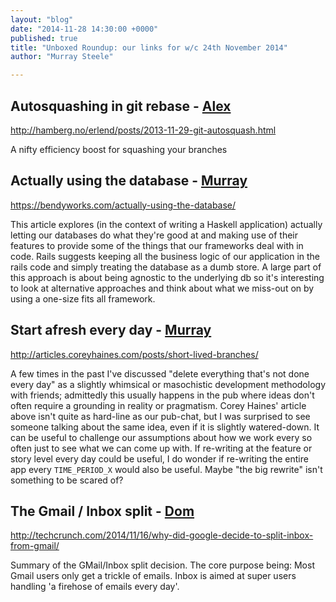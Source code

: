 ```yaml
---
layout: "blog"
date: "2014-11-28 14:30:00 +0000"
published: true
title: "Unboxed Roundup: our links for w/c 24th November 2014"
author: "Murray Steele"

---
```


## Autosquashing in git rebase - [Alex](http://www.unboxedconsulting.com/people/alex-bobin)

http://hamberg.no/erlend/posts/2013-11-29-git-autosquash.html

A nifty efficiency boost for squashing your branches

## Actually using the database - [Murray](http://www.unboxedconsulting.com/people/murray-steele)

https://bendyworks.com/actually-using-the-database/

This article explores (in the context of writing a Haskell application) actually letting our databases do what they're good at and making use of their features to provide some of the things that our frameworks deal with in code.  Rails suggests keeping all the business logic of our application in the rails code and simply treating the database as a dumb store.  A large part of this approach is about being agnostic to the underlying db so it's interesting to look at alternative approaches and think about what we miss-out on by using a one-size fits all framework.

## Start afresh every day - [Murray](http://www.unboxedconsulting.com/people/murray-steele)

http://articles.coreyhaines.com/posts/short-lived-branches/

A few times in the past I've discussed "delete everything that's not done every day" as a slightly whimsical or masochistic development methodology with friends; admittedly this usually happens in the pub where ideas don't often require a grounding in reality or pragmatism.  Corey Haines' article above isn't quite as hard-line as our pub-chat, but I was surprised to see someone talking about the same idea, even if it is slightly watered-down.  It can be useful to challenge our assumptions about how we work every so often just to see what we can come up with.  If re-writing at the feature or story level every day could be useful, I do wonder if re-writing the entire app every `TIME_PERIOD_X` would also be useful.  Maybe "the big rewrite" isn't something to be scared of?

## The Gmail / Inbox split - [Dom](http://www.unboxedconsulting.com/people/dominic-mason)

http://techcrunch.com/2014/11/16/why-did-google-decide-to-split-inbox-from-gmail/

Summary of the GMail/Inbox split decision. The core purpose being: Most Gmail users only get a trickle of emails. Inbox is aimed at super users handling 'a firehose of emails every day'.

